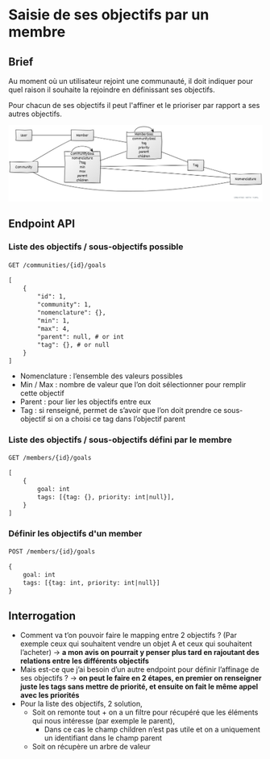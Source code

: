 # Saisie de ses objectifs par un membre

## Brief

Au moment où un utilisateur rejoint une communauté, il doit indiquer pour quel raison il souhaite la rejoindre en définissant ses objectifs.

Pour chacun de ses objectifs il peut l'affiner et le prioriser par rapport a ses autres objectifs.

![](../assets/member-goals.jpg)

## Endpoint API

### Liste des objectifs / sous-objectifs possible

`GET /communities/{id}/goals` 

```
[
    {
        "id": 1,
        "community": 1,
        "nomenclature": {},
        "min": 1,
        "max": 4,
        "parent": null, # or int
        "tag": {}, # or null
    }
]
```

- Nomenclature : l’ensemble des valeurs possibles
- Min / Max : nombre de valeur que l’on doit sélectionner pour remplir cette objectif
- Parent : pour lier les objectifs entre eux
- Tag : si renseigné, permet de s’avoir que l’on doit prendre ce sous-objectif si on a choisi ce tag dans l’objectif parent


### Liste des objectifs / sous-objectifs défini par le membre

`GET /members/{id}/goals`

```
[
    {
        goal: int
        tags: [{tag: {}, priority: int|null}],
    }
]
```


### Définir les objectifs d'un member

`POST /members/{id}/goals`

```
{
    goal: int
    tags: [{tag: int, priority: int|null}]
}
```

## Interrogation

- Comment va t’on pouvoir faire le mapping entre 2 objectifs ? (Par exemple ceux qui souhaitent vendre un objet A et ceux qui souhaitent l’acheter) -> **a mon avis on pourrait y penser plus tard en rajoutant des relations entre les différents objectifs**
- Mais est-ce que j’ai besoin d’un autre endpoint pour définir l’affinage de ses objectifs ? -> **on peut le faire en 2 étapes, en premier on renseigner juste les tags sans mettre de priorité, et ensuite on fait le même appel avec les priorités**
- Pour la liste des objectifs, 2 solution,
    - Soit on remonte tout + on a un filtre pour récupéré que les éléments qui nous intéresse (par exemple le parent),
        - Dans ce cas le champ children n’est pas utile et on a uniquement un identifiant dans le champ parent
    - Soit on récupère un arbre de valeur
